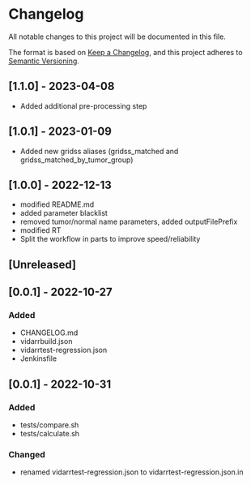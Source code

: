 # Changelog
All notable changes to this project will be documented in this file.

The format is based on [Keep a Changelog](https://keepachangelog.com/en/1.0.0/),
and this project adheres to [Semantic Versioning](https://semver.org/spec/v2.0.0.html).

## [1.1.0] - 2023-04-08
- Added additional pre-processing step

## [1.0.1] - 2023-01-09
- Added new gridss aliases (gridss_matched and gridss_matched_by_tumor_group)

## [1.0.0] - 2022-12-13
- modified README.md
- added parameter blacklist
- removed tumor/normal name parameters, added outputFilePrefix
- modified RT 
- Split the workflow in parts to improve speed/reliability

## [Unreleased]

## [0.0.1] - 2022-10-27
### Added
- CHANGELOG.md
- vidarrbuild.json
- vidarrtest-regression.json
- Jenkinsfile

## [0.0.1] - 2022-10-31
### Added
- tests/compare.sh
- tests/calculate.sh

### Changed
- renamed vidarrtest-regression.json to vidarrtest-regression.json.in

